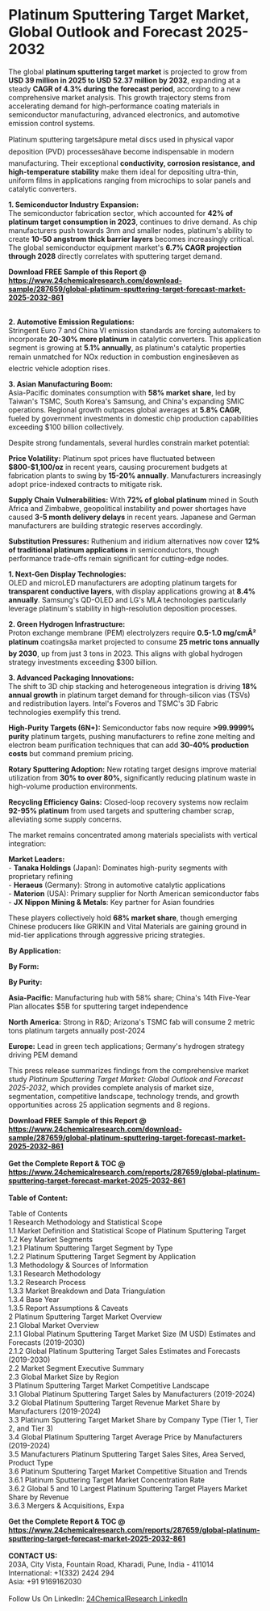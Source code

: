 <h1>Platinum Sputtering Target Market, Global Outlook and Forecast 2025-2032</h1><p>The global <strong>platinum sputtering target market</strong> is projected to grow from <strong>USD 39 million in 2025 to USD 52.37 million by 2032</strong>, expanding at a steady <strong>CAGR of 4.3% during the forecast period</strong>, according to a new comprehensive market analysis. This growth trajectory stems from accelerating demand for high-performance coating materials in semiconductor manufacturing, advanced electronics, and automotive emission control systems.</p><p>Platinum sputtering targetsâpure metal discs used in physical vapor deposition (PVD) processesâhave become indispensable in modern manufacturing. Their exceptional <strong>conductivity, corrosion resistance, and high-temperature stability</strong> make them ideal for depositing ultra-thin, uniform films in applications ranging from microchips to solar panels and catalytic converters.</p><p><strong>1. Semiconductor Industry Expansion:</strong><br>
The semiconductor fabrication sector, which accounted for <strong>42% of platinum target consumption in 2023</strong>, continues to drive demand. As chip manufacturers push towards 3nm and smaller nodes, platinum's ability to create <strong>10-50 angstrom thick barrier layers</strong> becomes increasingly critical. The global semiconductor equipment market's <strong>6.7% CAGR projection through 2028</strong> directly correlates with sputtering target demand.</p><div><b>Download FREE Sample of this Report @ 
            <a href="https://www.24chemicalresearch.com/download-sample/287659/global-platinum-sputtering-target-forecast-market-2025-2032-861">
            https://www.24chemicalresearch.com/download-sample/287659/global-platinum-sputtering-target-forecast-market-2025-2032-861</a></b></div><br><p><strong>2. Automotive Emission Regulations:</strong><br>
Stringent Euro 7 and China VI emission standards are forcing automakers to incorporate <strong>20-30% more platinum</strong> in catalytic converters. This application segment is growing at <strong>5.1% annually</strong>, as platinum's catalytic properties remain unmatched for NOx reduction in combustion enginesâeven as electric vehicle adoption rises.</p><p><strong>3. Asian Manufacturing Boom:</strong><br>
Asia-Pacific dominates consumption with <strong>58% market share</strong>, led by Taiwan's TSMC, South Korea's Samsung, and China's expanding SMIC operations. Regional growth outpaces global averages at <strong>5.8% CAGR</strong>, fueled by government investments in domestic chip production capabilities exceeding $100 billion collectively.</p><p>Despite strong fundamentals, several hurdles constrain market potential:</p><p><strong>Price Volatility:</strong> Platinum spot prices have fluctuated between <strong>$800-$1,100/oz</strong> in recent years, causing procurement budgets at fabrication plants to swing by <strong>15-20% annually</strong>. Manufacturers increasingly adopt price-indexed contracts to mitigate risk.</p><p><strong>Supply Chain Vulnerabilities:</strong> With <strong>72% of global platinum</strong> mined in South Africa and Zimbabwe, geopolitical instability and power shortages have caused <strong>3-5 month delivery delays</strong> in recent years. Japanese and German manufacturers are building strategic reserves accordingly.</p><p><strong>Substitution Pressures:</strong> Ruthenium and iridium alternatives now cover <strong>12% of traditional platinum applications</strong> in semiconductors, though performance trade-offs remain significant for cutting-edge nodes.</p><p><strong>1. Next-Gen Display Technologies:</strong><br>
OLED and microLED manufacturers are adopting platinum targets for <strong>transparent conductive layers</strong>, with display applications growing at <strong>8.4% annually</strong>. Samsung's QD-OLED and LG's MLA technologies particularly leverage platinum's stability in high-resolution deposition processes.</p><p><strong>2. Green Hydrogen Infrastructure:</strong><br>
Proton exchange membrane (PEM) electrolyzers require <strong>0.5-1.0 mg/cmÂ² platinum</strong> coatingsâa market projected to consume <strong>25 metric tons annually by 2030</strong>, up from just 3 tons in 2023. This aligns with global hydrogen strategy investments exceeding $300 billion.</p><p><strong>3. Advanced Packaging Innovations:</strong><br>
The shift to 3D chip stacking and heterogeneous integration is driving <strong>18% annual growth</strong> in platinum target demand for through-silicon vias (TSVs) and redistribution layers. Intel's Foveros and TSMC's 3D Fabric technologies exemplify this trend.</p><p><strong>High-Purity Targets (6N+):</strong> Semiconductor fabs now require <strong>&gt;99.9999% purity</strong> platinum targets, pushing manufacturers to refine zone melting and electron beam purification techniques that can add <strong>30-40% production costs</strong> but command premium pricing.</p><p><strong>Rotary Sputtering Adoption:</strong> New rotating target designs improve material utilization from <strong>30% to over 80%</strong>, significantly reducing platinum waste in high-volume production environments.</p><p><strong>Recycling Efficiency Gains:</strong> Closed-loop recovery systems now reclaim <strong>92-95% platinum</strong> from used targets and sputtering chamber scrap, alleviating some supply concerns.</p><p>The market remains concentrated among materials specialists with vertical integration:</p><p><strong>Market Leaders:</strong><br>
- <strong>Tanaka Holdings</strong> (Japan): Dominates high-purity segments with proprietary refining<br>
- <strong>Heraeus</strong> (Germany): Strong in automotive catalytic applications<br>
- <strong>Materion</strong> (USA): Primary supplier for North American semiconductor fabs<br>
- <strong>JX Nippon Mining &amp; Metals</strong>: Key partner for Asian foundries</p><p>These players collectively hold <strong>68% market share</strong>, though emerging Chinese producers like GRIKIN and Vital Materials are gaining ground in mid-tier applications through aggressive pricing strategies.</p><p><strong>By Application:</strong></p><p><strong>By Form:</strong></p><p><strong>By Purity:</strong></p><p><strong>Asia-Pacific:</strong> Manufacturing hub with 58% share; China's 14th Five-Year Plan allocates $5B for sputtering target independence</p><p><strong>North America:</strong> Strong in R&amp;D; Arizona's TSMC fab will consume 2 metric tons platinum targets annually post-2024</p><p><strong>Europe:</strong> Lead in green tech applications; Germany's hydrogen strategy driving PEM demand</p><p>This press release summarizes findings from the comprehensive market study <em>Platinum Sputtering Target Market: Global Outlook and Forecast 2025-2032</em>, which provides complete analysis of market size, segmentation, competitive landscape, technology trends, and growth opportunities across 25 application segments and 8 regions.</p><div><b>Download FREE Sample of this Report @ 
            <a href="https://www.24chemicalresearch.com/download-sample/287659/global-platinum-sputtering-target-forecast-market-2025-2032-861">
            https://www.24chemicalresearch.com/download-sample/287659/global-platinum-sputtering-target-forecast-market-2025-2032-861</a></b></div><br><div><b>Get the Complete Report & TOC @ 
            <a href="https://www.24chemicalresearch.com/reports/287659/global-platinum-sputtering-target-forecast-market-2025-2032-861">
            https://www.24chemicalresearch.com/reports/287659/global-platinum-sputtering-target-forecast-market-2025-2032-861</a></b></div><br>
            <b>Table of Content:</b><p>Table of Contents<br />
1 Research Methodology and Statistical Scope<br />
1.1 Market Definition and Statistical Scope of Platinum Sputtering Target<br />
1.2 Key Market Segments<br />
1.2.1 Platinum Sputtering Target Segment by Type<br />
1.2.2 Platinum Sputtering Target Segment by Application<br />
1.3 Methodology & Sources of Information<br />
1.3.1 Research Methodology<br />
1.3.2 Research Process<br />
1.3.3 Market Breakdown and Data Triangulation<br />
1.3.4 Base Year<br />
1.3.5 Report Assumptions & Caveats<br />
2 Platinum Sputtering Target Market Overview<br />
2.1 Global Market Overview<br />
2.1.1 Global Platinum Sputtering Target Market Size (M USD) Estimates and Forecasts (2019-2030)<br />
2.1.2 Global Platinum Sputtering Target Sales Estimates and Forecasts (2019-2030)<br />
2.2 Market Segment Executive Summary<br />
2.3 Global Market Size by Region<br />
3 Platinum Sputtering Target Market Competitive Landscape<br />
3.1 Global Platinum Sputtering Target Sales by Manufacturers (2019-2024)<br />
3.2 Global Platinum Sputtering Target Revenue Market Share by Manufacturers (2019-2024)<br />
3.3 Platinum Sputtering Target Market Share by Company Type (Tier 1, Tier 2, and Tier 3)<br />
3.4 Global Platinum Sputtering Target Average Price by Manufacturers (2019-2024)<br />
3.5 Manufacturers Platinum Sputtering Target Sales Sites, Area Served, Product Type<br />
3.6 Platinum Sputtering Target Market Competitive Situation and Trends<br />
3.6.1 Platinum Sputtering Target Market Concentration Rate<br />
3.6.2 Global 5 and 10 Largest Platinum Sputtering Target Players Market Share by Revenue<br />
3.6.3 Mergers & Acquisitions, Expa</p><div><b>Get the Complete Report & TOC @ 
            <a href="https://www.24chemicalresearch.com/reports/287659/global-platinum-sputtering-target-forecast-market-2025-2032-861">
            https://www.24chemicalresearch.com/reports/287659/global-platinum-sputtering-target-forecast-market-2025-2032-861</a></b></div><br><b>CONTACT US:</b><br>
            203A, City Vista, Fountain Road, Kharadi, Pune, India - 411014<br>
            International: +1(332) 2424 294<br>
            Asia: +91 9169162030 <br><br>
            Follow Us On LinkedIn: <a href="https://www.linkedin.com/company/24chemicalresearch/">24ChemicalResearch LinkedIn</a>